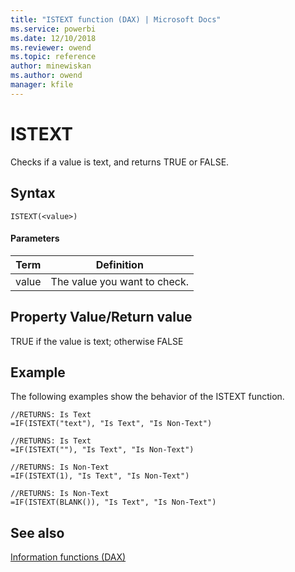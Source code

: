 ```yaml
---
title: "ISTEXT function (DAX) | Microsoft Docs"
ms.service: powerbi 
ms.date: 12/10/2018
ms.reviewer: owend
ms.topic: reference
author: minewiskan
ms.author: owend
manager: kfile
---
```

# ISTEXT
Checks if a value is text, and returns TRUE or FALSE.  
  
## Syntax  
  
```dax
ISTEXT(<value>)  
```
  
#### Parameters  
  
|Term|Definition|  
|--------|--------------|  
|value|The value you want to check.|  
  
## Property Value/Return value  
TRUE if the value is text; otherwise FALSE  
  
## Example  
The following examples show the behavior of the ISTEXT function.  
  
```dax
//RETURNS: Is Text  
=IF(ISTEXT("text"), "Is Text", "Is Non-Text")  
  
//RETURNS: Is Text  
=IF(ISTEXT(""), "Is Text", "Is Non-Text")  
  
//RETURNS: Is Non-Text  
=IF(ISTEXT(1), "Is Text", "Is Non-Text")  
  
//RETURNS: Is Non-Text  
=IF(ISTEXT(BLANK()), "Is Text", "Is Non-Text")  
```
  
## See also  
[Information functions &#40;DAX&#41;](information-functions-dax.md)  
  
